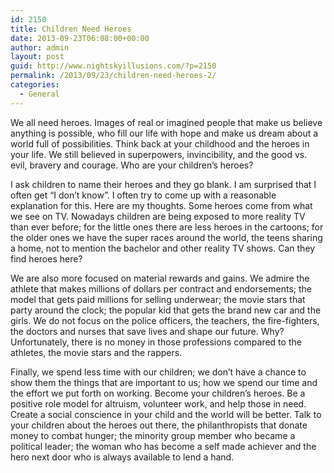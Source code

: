 ```yaml
---
id: 2150
title: Children Need Heroes
date: 2013-09-23T06:08:00+00:00
author: admin
layout: post
guid: http://www.nightskyillusions.com/?p=2150
permalink: /2013/09/23/children-need-heroes-2/
categories:
  - General
---
```

We all need heroes. Images of real or imagined people that make us believe anything is possible, who fill our life with hope and make us dream about a world full of possibilities. Think back at your childhood and the heroes in your life. We still believed in superpowers, invincibility, and the good vs. evil, bravery and courage. Who are your children’s heroes?

I ask children to name their heroes and they go blank. I am surprised that I often get “I don’t know”. I often try to come up with a reasonable explanation for this. Here are my thoughts. Some heroes come from what we see on TV. Nowadays children are being exposed to more reality TV than ever before; for the little ones there are less heroes in the cartoons; for the older ones we have the super races around the world, the teens sharing a home, not to mention the bachelor and other reality TV shows. Can they find heroes here?

We are also more focused on material rewards and gains. We admire the athlete that makes millions of dollars per contract and endorsements; the model that gets paid millions for selling underwear; the movie stars that party around the clock; the popular kid that gets the brand new car and the girls. We do not focus on the police officers, the teachers, the fire-fighters, the doctors and nurses that save lives and shape our future. Why? Unfortunately, there is no money in those professions compared to the athletes, the movie stars and the rappers.

Finally, we spend less time with our children; we don’t have a chance to show them the things that are important to us; how we spend our time and the effort we put forth on working. Become your children’s heroes. Be a positive role model for altruism, volunteer work, and help those in need. Create a social conscience in your child and the world will be better. Talk to your children about the heroes out there, the philanthropists that donate money to combat hunger; the minority group member who became a political leader; the woman who has become a self made achiever and the hero next door who is always available to lend a hand.
